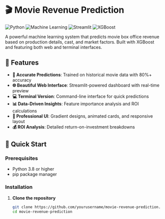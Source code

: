 # 🎬 Movie Revenue Prediction

![Python](https://img.shields.io/badge/Python-3.8%2B-blue)
![Machine Learning](https://img.shields.io/badge/Machine-Learning-orange)
![Streamlit](https://img.shields.io/badge/Web-Streamlit-red)
![XGBoost](https://img.shields.io/badge/Model-XGBoost-green)

A powerful machine learning system that predicts movie box office revenue based on production details, cast, and market factors. Built with XGBoost and featuring both web and terminal interfaces.

## 🌟 Features

- **🎯 Accurate Predictions**: Trained on historical movie data with 80%+ accuracy
- **🌐 Beautiful Web Interface**: Streamlit-powered dashboard with real-time preview
- **💻 Terminal Version**: Command-line interface for quick predictions
- **📊 Data-Driven Insights**: Feature importance analysis and ROI calculations
- **🎨 Professional UI**: Gradient designs, animated cards, and responsive layout
- **💰 ROI Analysis**: Detailed return-on-investment breakdowns

## 🚀 Quick Start

### Prerequisites
- Python 3.8 or higher
- pip package manager

### Installation

1. **Clone the repository**
   ```bash
   git clone https://github.com/yourusername/movie-revenue-prediction.git
   cd movie-revenue-prediction